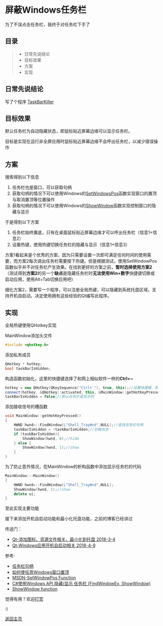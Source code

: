 # 屏蔽Windows任务栏

为了不误点击任务栏，我终于对任务栏下手了

## 目录

> - 日常先说结论
> - 目标效果
> - 方案
> - 实现

## 日常先说结论

写了个程序
[TaskBarKiller](https://github.com/DiscreteTom/TaskBarKiller)

## 目标效果

默认任务栏为自动隐藏状态，即鼠标贴近屏幕边缘可以显示任务栏。

目标是实现在运行非全屏应用时鼠标贴近屏幕边缘不会呼出任务栏，以减少错误操作

## 方案

搜索得到以下信息
1. 任务栏也是窗口，可以获取句柄
2. 获取句柄的情况下可以使用Windows的[SetWindowsPos](https://msdn.microsoft.com/en-us/library/windows/desktop/ms633545)函数实现窗口的置顶与取消置顶等位置操作
3. 获取句柄的情况下可以使用Windows的[ShowWindow](https://msdn.microsoft.com/en-us/library/windows/desktop/ms633548)函数实现控制窗口的隐藏与显示

于是得到以下方案
1. 任务栏始终置底，只有在桌面鼠标贴近屏幕边缘才可以呼出任务栏（信息1+信息2）
2. 设置热键，使用热键切换任务栏的隐藏与显示（信息1+信息3）

方案1看起来是个优秀的方案，因为只需要设置一次即可满足任何时间的使用需要，而方案2每次调出任务栏需要按下热键。但是根据测试，使用SetWindowPos函数似乎并不对任务栏产生效果。在找到更好的方案之前，**暂时选择使用方案2**（测试得到**方案2**的另一个**缺点**是隐藏任务栏时**无法使用Win+数字**快捷键切换或启动应用，使用Alt+Tab切换应用吧）

细化方案2，需要写一个程序，可以注册全局热键，可以隐藏到系统托盘区域，支持开机自启动。决定使用拥有这些经验的Qt编写此程序。

## 实现

全局热键使用QHotkey实现

MainWindow添加头文件

```c++
#include <qhotkey.h>
```

添加私有成员

```c++
QHotkey * hotkey;
bool taskBarIsHidden;
```

构造函数初始化，这里的快捷键选择了和网上相似软件一样的**Ctrl+~**

```c++
hotkey = new QHotkey(QKeySequence("Ctrl+`"), true, this);//设置快捷键、默认启动
connect(hotkey, &QHotkey::activated, this, &MainWindow::getHotKeyPressed);//连接快捷键能够触发的功能
taskBarIsHidden = false;//默认任务栏是显示的
```

添加接收信号的槽函数

```c++
void MainWindow::getHotKeyPressed()
{
	HWND hwnd=::FindWindow(L"Shell_TrayWnd",NULL);//查找任务栏句柄
	taskBarIsHidden = !taskBarIsHidden;//切换状态
	if (taskBarIsHidden){
		ShowWindow(hwnd, 0);//hide
	} else {
		ShowWindow(hwnd, 1);//show
	}
}
```

为了防止意外情况，在MainWindow的析构函数中添加显示任务栏的代码

```c++
MainWindow::~MainWindow()
{
	HWND hwnd=::FindWindow(L"Shell_TrayWnd",NULL);
	ShowWindow(hwnd, 1);//show
	delete ui;
}
```

至此实现主要功能

接下来添加开机自启动功能和最小化托盘功能，之前的博客已经讲过

传送门：
- [Qt-添加图标、资源文件相关、最小化到托盘 2018-3-4](2.md)
- [Qt-Windows应用开机自启动相关 2018-4-9](8.md)

参考:
- [任务栏句柄](https://blog.csdn.net/wangjieest/article/details/6943241)
- [如何使任意Windows窗口置顶](http://www.cnblogs.com/Ricky81317/archive/2009/01/16/1376745.html)
- [MSDN-SetWindowPos Function](https://msdn.microsoft.com/en-us/library/windows/desktop/ms633545)
- [C#使用Windows API 隐藏/显示 任务栏 (FindWindowEx, ShowWindow)](http://m.www.cnblogs.com/sjcatsoft/archive/2009/03/13/1410639.html)
- [ShowWindow function](https://msdn.microsoft.com/en-us/library/windows/desktop/ms633548)

觉得有用？欢迎[打赏](donate.md)

:)

[返回主页](index.md)